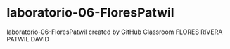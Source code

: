 # laboratorio-06-FloresPatwil
laboratorio-06-FloresPatwil created by GitHub Classroom
FLORES RIVERA PATWIL DAVID
